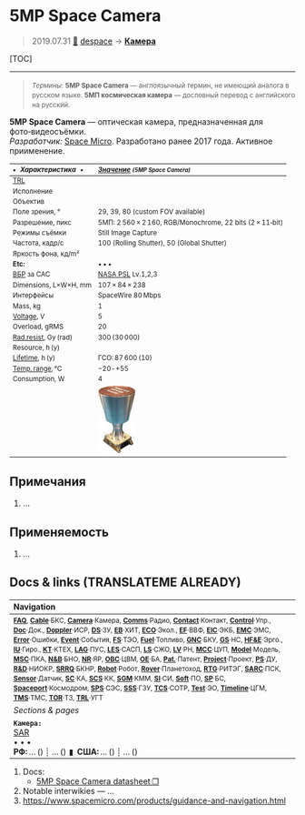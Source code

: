 # 5MP Space Camera
> 2019.07.31 [🚀](../index/index.md) [despace](index.md) → **[Камера](cam.md)**

[TOC]

---

> <small>*Термины:* **5MP Space Camera** — англоязычный термин, не имеющий аналога в русском языке. **5МП космическая камера** — дословный перевод с английского на русский.</small>

**5MP Space Camera** — оптическая камера, предназначенная для фото‑видеосъёмки.  
*Разработчик:* [Space Micro](space_micro.md). Разработано ранее 2017 года. Активное приименение.

<small>

|*•    Характеристика    •*|*[Значение](si.md) <small>(5MP Space Camera)</small>*|
|:--|:--|
|[TRL](trl.md)||
|Исполнение||
|Объектив||
|Поле зрения, °|29, 39, 80 (custom FOV available)|
|Разрешение, пикс|5МП: 2 560 × 2 160, RGB/Monochrome, 22 bits (2 × 11‑bit)|
|Режимы съёмки|Still Image Capture|
|Частота, кадр/с|100 (Rolling Shutter), 50 (Global Shutter)|
|Яркость фона, кд/m²||
|**Etc:**|• • •|
|[ВБР](srrq.md) за САС|[NASA PSL](nasa_psl.md) Lv.1,2,3|
|Dimensions, L×W×H, mm|107 × 84 × 238|
|Интерфейсы|SpaceWire 80 Mbps|
|Mass, kg|1|
|[Voltage](voltage.md), V|5|
|Overload, gRMS|20|
|[Rad.resist](ion_rad.md), Gy (rad)|300 (30 000)|
|Resource, h (y)||
|[Lifetime](lifetime.md), h (y)|ГСО: 87 600 (10)|
|[Temp. range](tcs.md), ℃|−20 ‑ +55|
|Consumption, W|4|
||[![](f/cam/nmb/5mp_space_camera_pic1_thumb.jpg)](f/cam/nmb/5mp_space_camera_pic1.jpg)|

</small>



<p style="page-break-after:always"> </p>

## Примечания
   1. …



## Применяемость
   1. …



<p style="page-break-after:always"> </p>

## Docs & links (TRANSLATEME ALREADY)
|Navigation|
|:--|
|<small>**[FAQ](faq.md)**, **[Cable](cable.md)**·БКС, **[Camera](cam.md)**·Камера, **[Comms](comms.md)**·Радио, **[Contact](contact.md)**·Контакт, **[Control](control.md)**·Упр., **[Doc](doc.md)**·Док., **[Doppler](doppler.md)**·ИСР, **[DS](ds.md)**·ЗУ, **[EB](eb.md)**·ХИТ, **[ECO](ecology.md)**·Экол., **[EF](ef.md)**·ВВФ, **[ElC](elc.md)**·ЭКБ, **[EMC](emc.md)**·ЭМС, **[Error](error.md)**·Ошибки, **[Event](event.md)**·События, **[FS](fs.md)**·ТЭО, **[Fuel](fuel.md)**·Топливо, **[GNC](gnc.md)**·БКУ, **[GS](scs.md)**·НС, **[HF&E](hfe.md)**·Эрго., **[IU](iu.md)**·Гиро., **[KT](kt.md)**·КТЕХ, **[LAG](lag.md)**·ПУC, **[LES](les.md)**·САСП, **[LS](ls.md)**·СЖО, **[LV](lv.md)**·РН, **[MCC](mcc.md)**·ЦУП, **[Model](model.md)**·Модель, **[MSC](sc.md)**·ПКА, **[N&B](nnb.md)**·БНО, **[NR](nr.md)**·ЯР, **[OBC](obc.md)**·ЦВМ, **[OE](oe.md)**·БА, **[Pat.](патент.md)**·Патент, **[Project](project.md)**·Проект, **[PS](ps.md)**·ДУ, **[R&D](rnd.md)**·НИОКР, **[SRRQ](srrq.md)**·БКНР, **[Robot](robotics.md)**·Робот, **[Rover](rover.md)**·Планетоход, **[RTG](rtg.md)**·РИТЭГ, **[SARC](sarc.md)**·ПСК, **[Sensor](sensor.md)**·Датчик, **[SC](sc.md)**·КА, **[SCS](scs.md)**·КК, **[SGM](sgm.md)**·КММ, **[SI](si.md)**·СИ, **[Soft](soft.md)**·ПО, **[SP](sp.md)**·БС, **[Spaceport](spaceport.md)**·Космодром, **[SPS](sps.md)**·СЭС, **[SSS](sss.md)**·ГЗУ, **[TCS](tcs.md)**·СОТР, **[Test](test.md)**·ЭО, **[Timeline](timeline.md)**·ЦГМ, **[TMS](tms.md)**·ТМС, **[TOR](tor.md)**·ТЗ, **[TRL](trl.md)**·УГТ</small>|
|*Sections & pages*|
|**`Камера:`**<br> [SAR](sar.md) <br>• • •<br> **РФ:** … () ┊ … ()  ▮  **США:** … () ┊ … ()|

   1. Docs:
      - [5MP Space Camera datasheet ❐](f/cam/nmb/5mp_space_camera_datasheet.pdf)
   1. Notable interwikies — …
   1. <https://www.spacemicro.com/products/guidance-and-navigation.html>
